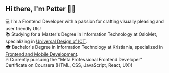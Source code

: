 ## Hi there, I'm Petter 👋😁

💻 I’m a Frontend Developer with a passion for crafting visually pleasing and user friendly UIs!<br/>
📚 Studying for a Master's Degree in Information Technology at OsloMet, specializing in [Universal Design of ICT](https://www.oslomet.no/en/study/tkd/applied-computer-information-technology).<br/>
🎓 Bachelor's Degree in Information Technology at Kristiania, specialized in [Frontend and Mobile Development](https://www.kristiania.no/studier/bachelor/informasjonsteknologi-frontend-og-mobilutvikling/).<br/>
🔥 Currently pursuing the "Meta Professional Frontend Developer" Certificate on Coursera (HTML, CSS, JavaScript, React, UX)!
